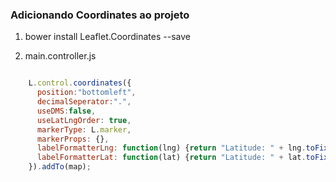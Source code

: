 ### Adicionando Coordinates ao projeto

 1. bower install Leaflet.Coordinates --save

 2. main.controller.js

```javascript

    L.control.coordinates({
      position:"bottomleft",
      decimalSeperator:".",
      useDMS:false,
      useLatLngOrder: true,
      markerType: L.marker,
      markerProps: {},
      labelFormatterLng: function(lng) {return "Latitude: " + lng.toFixed(4);},
      labelFormatterLat: function(lat) {return "Latitude: " + lat.toFixed(4);}
    }).addTo(map);
```